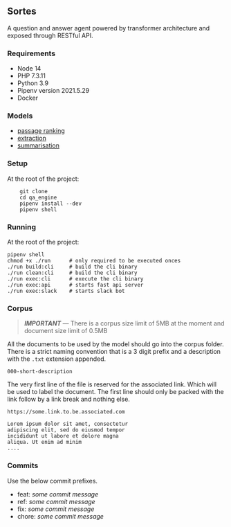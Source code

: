 ## Sortes

A question and answer agent powered by transformer architecture and exposed through RESTful API.

### Requirements

- Node 14
- PHP 7.3.11
- Python 3.9
- Pipenv version 2021.5.29
- Docker

### Models

- [passage ranking](https://huggingface.co/sentence-transformers/msmarco-distilbert-base-tas-b)
- [extraction](https://huggingface.co/deepset/tinyroberta-squad2)
- [summarisation](https://huggingface.co/philschmid/bart-large-cnn-samsum)

### Setup

At the root of the project:

```
    git clone
    cd qa_engine
    pipenv install --dev
    pipenv shell
```

### Running

At the root of the project:

```
pipenv shell
chmod +x ./run      # only required to be executed onces
./run build:cli     # build the cli binary
./run clean:cli     # build the cli binary
./run exec:cli      # execute the cli binary
./run exec:api      # starts fast api server
./run exec:slack    # starts slack bot
```

### Corpus

> **_IMPORTANT_** — There is a corpus size limit of 5MB at the moment and document size limit of 0.5MB

All the documents to be used by the model should go into the corpus folder.
There is a strict naming convention that is a 3 digit prefix and a description with the `.txt` extension appended.

```
000-short-description
```

The very first line of the file is reserved for the associated link. Which will be used to label the document. The first line should only be packed with the link follow by a link break and nothing else.

```
https://some.link.to.be.associated.com

Lorem ipsum dolor sit amet, consectetur
adipiscing elit, sed do eiusmod tempor
incididunt ut labore et dolore magna
aliqua. Ut enim ad minim
....
```

### Commits

Use the below commit prefixes.

- feat: _some commit message_
- ref: _some commit message_
- fix: _some commit message_
- chore: _some commit message_
